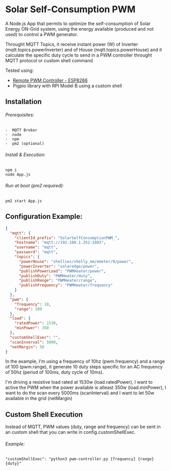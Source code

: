 # Solar Self-Consumption PWM

A Node.js App that permits to optimize the self-consumption of Solar Energy ON-Grid system, using the energy available (produced and not used) to control a PWM generator.

Throught MQTT Topics, it receive instant power (W) of Inverter (mqtt.topics.powerInverter) and of House (mqtt.topics.powerHouse) and it calculate the specific duty cycle to send in a PWM controller throught MQTT protocol or custom shell command

Tested using:
-  [Remote PWM Controller - ESP8266](https://github.com/mobot95/RemotePWMController-ESP8266)
-  Pigpio library with RPI Model B using a custom shell

## Installation
###### Prerequisites:
```
-  MQTT Broker
-  node
-  npm
-  pm2 (optional)
```

###### Install & Execution:
```
npm i
node App.js
```

###### Run at boot (pm2 required):
```
pm2 start App.js
```

## Configuration Example:
```JSON
{
  "mqtt": {
    "clientId_prefix": "SolarSelfConsumptionPWM_",
    "hostname": "mqtt://192.168.1.252:1883",
    "username": "mqtt",
    "password": "mqtt",
    "topics": {
      "powerHouse": "shellies/shelly_em/emeter/0/power",
      "powerInverter": "solaredge/power",
      "publishPowerLoad": "PWMHeater/power",
      "publishDuty": "PWMHeater/duty",
      "publishRange": "PWMHeater/range",
      "publishFrequency": "PWMHeater/frequency"
    }
  },
  "pwm": {
    "frequency": 10,
    "range": 100
  },
  "load": {
    "ratedPower": 1530,
    "minPower": 350
  },
  "customShellExec": "",
  "scanInverval": 5000,
  "netMargin": 50
}
```
In the example, I'm using a frequency of 10hz (pwm.frequency) and a range of 100 (pwm.range), it generate 10 duty steps specific for an AC frequency of 50hz (period of 100ms, duty cycle of 10ms).

I'm driving a resistive load rated at 1530w (load.ratedPower), I want to active the PWM when the power available is atleast 350w (load.minPower), I want to do the scan every 5000ms (scanInterval) and I want to let 50w available in the grid (netMargin)


## Custom Shell Execution
Instead of MQTT, PWM values (duty, range and frequency) can be sent in an custom shell that you can write in config.customShellExec.
###### Example:
```
"customShellExec": "python3 pwm-controller.py {frequency} {range} {duty}"
```

